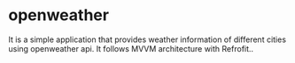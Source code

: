 # openweather
It is a simple application that provides weather information of different cities using openweather api.
It follows MVVM architecture with Refrofit..

